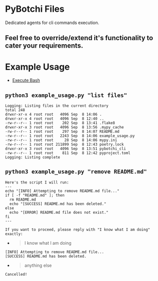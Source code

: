 # PyBotchi Files

Dedicated agents for cli commands execution.

## Feel free to override/extend it's functionality to cater your requirements.

# Example Usage

- [Execute Bash](https://github.com/amadolid/pybotchi/blob/master/agents/pybotchi-cli/example_usage.py)

## `python3 example_usage.py "list files"`

```
Logging: Listing files in the current directory
total 248
drwxr-xr-x 4 root root   4096 Sep  8 14:06 .
drwxr-xr-x 4 root root   4096 Sep  8 12:40 ..
-rw-r--r-- 1 root root    202 Sep  8 13:41 .flake8
drwxr-xr-x 3 root root   4096 Sep  8 13:56 .mypy_cache
-rw-r--r-- 1 root root    297 Sep  8 14:07 README.md
-rw-r--r-- 1 root root   2243 Sep  8 14:06 example_usage.py
-rw-r--r-- 1 root root     28 Sep  8 14:06 mypy.ini
-rw-r--r-- 1 root root 211899 Sep  8 12:43 poetry.lock
drwxr-xr-x 3 root root   4096 Sep  8 13:51 pybotchi_cli
-rw-r--r-- 1 root root    811 Sep  8 12:42 pyproject.toml
Logging: Listing complete
```

## `python3 example_usage.py "remove README.md"`

```
Here's the script I will run:
---
echo "[INFO] Attempting to remove README.md file..."
if [ -f "README.md" ]; then
  rm README.md
  echo "[SUCCESS] README.md has been deleted."
else
  echo "[ERROR] README.md file does not exist."
fi
---

If you want to proceed, please reply with "I know what I am doing" exactly:
```

- > I know what I am doing

```
[INFO] Attempting to remove README.md file...
[SUCCESS] README.md has been deleted.
```

- > anything else

```
Cancelled!
```
